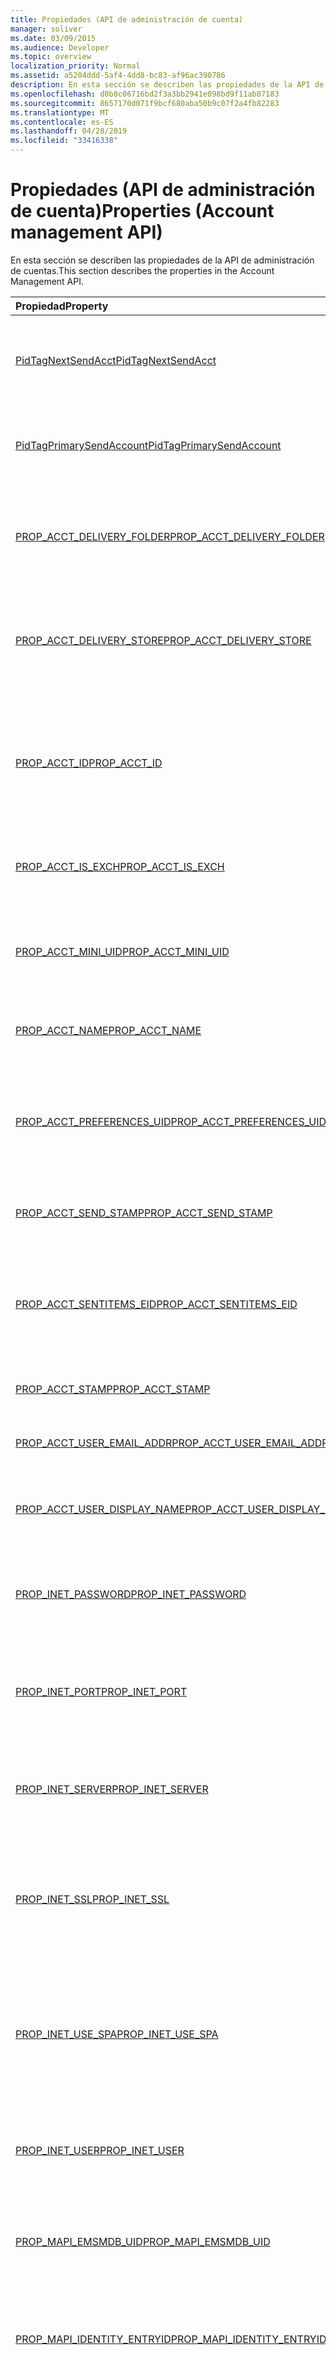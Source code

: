 ```yaml
---
title: Propiedades (API de administración de cuenta)
manager: soliver
ms.date: 03/09/2015
ms.audience: Developer
ms.topic: overview
localization_priority: Normal
ms.assetid: a5204ddd-5af4-4dd8-bc83-af96ac390786
description: En esta sección se describen las propiedades de la API de administración de cuentas.
ms.openlocfilehash: d0b8c06716bd2f3a3bb2941e098bd9f11ab87183
ms.sourcegitcommit: 8657170d071f9bcf680aba50b9c07f2a4fb82283
ms.translationtype: MT
ms.contentlocale: es-ES
ms.lasthandoff: 04/28/2019
ms.locfileid: "33416338"
---
```

# <a name="properties-account-management-api"></a><span data-ttu-id="498c8-103">Propiedades (API de administración de cuenta)</span><span class="sxs-lookup"><span data-stu-id="498c8-103">Properties (Account management API)</span></span>

<span data-ttu-id="498c8-104">En esta sección se describen las propiedades de la API de administración de cuentas.</span><span class="sxs-lookup"><span data-stu-id="498c8-104">This section describes the properties in the Account Management API.</span></span>
  
|<span data-ttu-id="498c8-105">**Propiedad**</span><span class="sxs-lookup"><span data-stu-id="498c8-105">**Property**</span></span>|<span data-ttu-id="498c8-106">**Descripción**</span><span class="sxs-lookup"><span data-stu-id="498c8-106">**Description**</span></span>|
|:-----|:-----|
|[<span data-ttu-id="498c8-107">PidTagNextSendAcct</span><span class="sxs-lookup"><span data-stu-id="498c8-107">PidTagNextSendAcct</span></span>](pidtagnextsendacct.md) <br/> |<span data-ttu-id="498c8-108">Se trata de la marca de la cuenta secundaria "enviar" para el mensaje.</span><span class="sxs-lookup"><span data-stu-id="498c8-108">This is the secondary account "send" stamp for the message.</span></span>  <br/> |
|[<span data-ttu-id="498c8-109">PidTagPrimarySendAccount</span><span class="sxs-lookup"><span data-stu-id="498c8-109">PidTagPrimarySendAccount</span></span>](pidtagprimarysendaccount.md) <br/> |<span data-ttu-id="498c8-110">Esta es la marca de la cuenta principal "enviar" para un mensaje.</span><span class="sxs-lookup"><span data-stu-id="498c8-110">This is the primary account "send" stamp for a message.</span></span>  <br/> |
|[<span data-ttu-id="498c8-111">PROP_ACCT_DELIVERY_FOLDER</span><span class="sxs-lookup"><span data-stu-id="498c8-111">PROP_ACCT_DELIVERY_FOLDER</span></span>](prop_acct_delivery_folder.md) <br/> |<span data-ttu-id="498c8-112">Representa el identificador de entrada de la carpeta de entrega predeterminada de la cuenta.</span><span class="sxs-lookup"><span data-stu-id="498c8-112">Represents the Entry ID of the default delivery folder for the account.</span></span>  <br/> |
|[<span data-ttu-id="498c8-113">PROP_ACCT_DELIVERY_STORE</span><span class="sxs-lookup"><span data-stu-id="498c8-113">PROP_ACCT_DELIVERY_STORE</span></span>](prop_acct_delivery_store.md) <br/> |<span data-ttu-id="498c8-114">Representa el identificador de entrada del almacén de entrega predeterminado para la cuenta.</span><span class="sxs-lookup"><span data-stu-id="498c8-114">Represents the Entry ID of the default delivery store for the account.</span></span>  <br/> |
|[<span data-ttu-id="498c8-115">PROP_ACCT_ID</span><span class="sxs-lookup"><span data-stu-id="498c8-115">PROP_ACCT_ID</span></span>](prop_acct_id.md) <br/> |<span data-ttu-id="498c8-116">Devuelve un identificador que identifica de forma única una cuenta en el perfil en el que se crea la cuenta.</span><span class="sxs-lookup"><span data-stu-id="498c8-116">Returns an identifier that uniquely identifies an account within the profile in which the account is created.</span></span>  <br/> |
|[<span data-ttu-id="498c8-117">PROP_ACCT_IS_EXCH</span><span class="sxs-lookup"><span data-stu-id="498c8-117">PROP_ACCT_IS_EXCH</span></span>](prop_acct_is_exch.md) <br/> |<span data-ttu-id="498c8-118">True si la cuenta es una cuenta de Exchange.</span><span class="sxs-lookup"><span data-stu-id="498c8-118">True if the account is an Exchange account.</span></span>  <br/> |
|[<span data-ttu-id="498c8-119">PROP_ACCT_MINI_UID</span><span class="sxs-lookup"><span data-stu-id="498c8-119">PROP_ACCT_MINI_UID</span></span>](prop_acct_mini_uid.md) <br/> |<span data-ttu-id="498c8-120">Devuelve un identificador de cuenta que es único en todos los perfiles de Outlook.</span><span class="sxs-lookup"><span data-stu-id="498c8-120">Returns an account identifier that is unique across Outlook profiles.</span></span>  <br/> |
|[<span data-ttu-id="498c8-121">PROP_ACCT_NAME</span><span class="sxs-lookup"><span data-stu-id="498c8-121">PROP_ACCT_NAME</span></span>](prop_acct_name.md) <br/> |<span data-ttu-id="498c8-122">Devuelve o establece el nombre de la cuenta.</span><span class="sxs-lookup"><span data-stu-id="498c8-122">Returns or sets the account name.</span></span>  <br/> |
|[<span data-ttu-id="498c8-123">PROP_ACCT_PREFERENCES_UID</span><span class="sxs-lookup"><span data-stu-id="498c8-123">PROP_ACCT_PREFERENCES_UID</span></span>](prop_acct_preferences_uid.md) <br/> |<span data-ttu-id="498c8-124">Recupera el identificador único (UID) de la sección de perfil que almacena las preferencias de la cuenta.</span><span class="sxs-lookup"><span data-stu-id="498c8-124">Retrieves the unique identifier (UID) for the profile section that stores the account preferences.</span></span>  <br/> |
|[<span data-ttu-id="498c8-125">PROP_ACCT_SEND_STAMP</span><span class="sxs-lookup"><span data-stu-id="498c8-125">PROP_ACCT_SEND_STAMP</span></span>](prop_acct_send_stamp.md) <br/> |<span data-ttu-id="498c8-126">Devuelve la marca de "enviar" de la cuenta.</span><span class="sxs-lookup"><span data-stu-id="498c8-126">Returns the account "send" stamp.</span></span>  <br/> |
|[<span data-ttu-id="498c8-127">PROP_ACCT_SENTITEMS_EID</span><span class="sxs-lookup"><span data-stu-id="498c8-127">PROP_ACCT_SENTITEMS_EID</span></span>](prop_acct_sentitems_eid.md) <br/> |<span data-ttu-id="498c8-128">Representa el identificador de entrada de la carpeta predeterminada para los elementos enviados para la cuenta.</span><span class="sxs-lookup"><span data-stu-id="498c8-128">Represents the Entry ID of the default folder for sent items for the account.</span></span>  <br/> |
|[<span data-ttu-id="498c8-129">PROP_ACCT_STAMP</span><span class="sxs-lookup"><span data-stu-id="498c8-129">PROP_ACCT_STAMP</span></span>](prop_acct_stamp.md) <br/> |<span data-ttu-id="498c8-130">Devuelve el sello de cuenta.</span><span class="sxs-lookup"><span data-stu-id="498c8-130">Returns the account stamp.</span></span>  <br/> |
|[<span data-ttu-id="498c8-131">PROP_ACCT_USER_EMAIL_ADDR</span><span class="sxs-lookup"><span data-stu-id="498c8-131">PROP_ACCT_USER_EMAIL_ADDR</span></span>](prop_acct_user_email_addr.md) <br/> |<span data-ttu-id="498c8-132">Especifica la dirección de correo electrónico de la cuenta.</span><span class="sxs-lookup"><span data-stu-id="498c8-132">Specifies the email address for the account.</span></span>  <br/> |
|[<span data-ttu-id="498c8-133">PROP_ACCT_USER_DISPLAY_NAME</span><span class="sxs-lookup"><span data-stu-id="498c8-133">PROP_ACCT_USER_DISPLAY_NAME</span></span>](prop_acct_user_display_name.md) <br/> |<span data-ttu-id="498c8-134">Devuelve o establece el nombre para mostrar del usuario.</span><span class="sxs-lookup"><span data-stu-id="498c8-134">Returns or sets the user display name.</span></span>  <br/> |
|[<span data-ttu-id="498c8-135">PROP_INET_PASSWORD</span><span class="sxs-lookup"><span data-stu-id="498c8-135">PROP_INET_PASSWORD</span></span>](prop_inet_password.md) <br/> |<span data-ttu-id="498c8-136">Representa la contraseña de usuario de un buzón de correo de Internet general.</span><span class="sxs-lookup"><span data-stu-id="498c8-136">Represents the user password for a general Internet mailbox.</span></span>  <br/> |
|[<span data-ttu-id="498c8-137">PROP_INET_PORT</span><span class="sxs-lookup"><span data-stu-id="498c8-137">PROP_INET_PORT</span></span>](prop_inet_port.md) <br/> |<span data-ttu-id="498c8-138">Representa el número de puerto para un buzón de Internet general.</span><span class="sxs-lookup"><span data-stu-id="498c8-138">Represents the port number for a general Internet mailbox.</span></span>  <br/> |
|[<span data-ttu-id="498c8-139">PROP_INET_SERVER</span><span class="sxs-lookup"><span data-stu-id="498c8-139">PROP_INET_SERVER</span></span>](prop_inet_server.md) <br/> |<span data-ttu-id="498c8-140">Representa el nombre del servidor de un buzón de correo de Internet general.</span><span class="sxs-lookup"><span data-stu-id="498c8-140">Represents the server name of a general Internet mailbox.</span></span>  <br/> |
|[<span data-ttu-id="498c8-141">PROP_INET_SSL</span><span class="sxs-lookup"><span data-stu-id="498c8-141">PROP_INET_SSL</span></span>](prop_inet_ssl.md) <br/> |<span data-ttu-id="498c8-142">Especifica si se debe usar la capa de sockets seguros (SSL) para un buzón de Internet general.</span><span class="sxs-lookup"><span data-stu-id="498c8-142">Specifies whether Secure Socket Layer (SSL) should be used for a general Internet mailbox.</span></span>  <br/> |
|[<span data-ttu-id="498c8-143">PROP_INET_USE_SPA</span><span class="sxs-lookup"><span data-stu-id="498c8-143">PROP_INET_USE_SPA</span></span>](prop_inet_use_spa.md) <br/> |<span data-ttu-id="498c8-144">Especifica si se debe usar la autenticación de contraseña segura (SPA) para un buzón de Internet general.</span><span class="sxs-lookup"><span data-stu-id="498c8-144">Specifies whether Secure Password Authentication (SPA) should be used for a general Internet mailbox.</span></span>  <br/> |
|[<span data-ttu-id="498c8-145">PROP_INET_USER</span><span class="sxs-lookup"><span data-stu-id="498c8-145">PROP_INET_USER</span></span>](prop_inet_user.md) <br/> |<span data-ttu-id="498c8-146">Representa el nombre de usuario de un buzón de correo de Internet general.</span><span class="sxs-lookup"><span data-stu-id="498c8-146">Represents the user name for a general Internet mailbox.</span></span>  <br/> |
|[<span data-ttu-id="498c8-147">PROP_MAPI_EMSMDB_UID</span><span class="sxs-lookup"><span data-stu-id="498c8-147">PROP_MAPI_EMSMDB_UID</span></span>](prop_mapi_emsmdb_uid.md) <br/> |<span data-ttu-id="498c8-148">Representa una estructura [ACCT_BIN](acct_bin.md) que contiene el UID de una cuenta de Exchange.</span><span class="sxs-lookup"><span data-stu-id="498c8-148">Represents an [ACCT_BIN](acct_bin.md) structure that contains the UID of an Exchange account.</span></span>  <br/> |
|[<span data-ttu-id="498c8-149">PROP_MAPI_IDENTITY_ENTRYID</span><span class="sxs-lookup"><span data-stu-id="498c8-149">PROP_MAPI_IDENTITY_ENTRYID</span></span>](prop_mapi_identity_entryid.md) <br/> |<span data-ttu-id="498c8-150">Recupera o establece el identificador de entrada de la libreta de direcciones de la cuenta.</span><span class="sxs-lookup"><span data-stu-id="498c8-150">Retrieves or sets the address book entry ID for the account.</span></span>  <br/> |
|[<span data-ttu-id="498c8-151">PROP_MAPI_TRANSPORT_FLAGS</span><span class="sxs-lookup"><span data-stu-id="498c8-151">PROP_MAPI_TRANSPORT_FLAGS</span></span>](prop_mapi_transport_flags.md) <br/> |<span data-ttu-id="498c8-152">Representa la configuración de transporte que Outlook usa para determinar las tareas de sincronización necesarias y deshabilitar los elementos de la interfaz de usuario (UI) que no son compatibles con la cuenta.</span><span class="sxs-lookup"><span data-stu-id="498c8-152">Represents transport settings that Outlook uses to determine the necessary synchronization tasks and to disable the user interface (UI) elements that the account does not support.</span></span>  <br/> |
|[<span data-ttu-id="498c8-153">PROP_POP_LEAVE_ON_SERVER</span><span class="sxs-lookup"><span data-stu-id="498c8-153">PROP_POP_LEAVE_ON_SERVER</span></span>](prop_pop_leave_on_server.md) <br/> |<span data-ttu-id="498c8-154">Especifica dejar una copia de un mensaje en el servidor para una cuenta POP.</span><span class="sxs-lookup"><span data-stu-id="498c8-154">Specifies leaving a copy of a message on the server for a POP account.</span></span>  <br/> |
|[<span data-ttu-id="498c8-155">PROP_SMTP_AUTH_METHOD</span><span class="sxs-lookup"><span data-stu-id="498c8-155">PROP_SMTP_AUTH_METHOD</span></span>](prop_smtp_auth_method.md) <br/> |<span data-ttu-id="498c8-156">Especifica el método de autenticación que se va a usar para la cuenta SMTP.</span><span class="sxs-lookup"><span data-stu-id="498c8-156">Specifies the authentication method to use for the SMTP account.</span></span>  <br/> |
|[<span data-ttu-id="498c8-157">PROP_SMTP_PASSWORD</span><span class="sxs-lookup"><span data-stu-id="498c8-157">PROP_SMTP_PASSWORD</span></span>](prop_smtp_password.md) <br/> |<span data-ttu-id="498c8-158">Representa la contraseña de la cuenta SMTP.</span><span class="sxs-lookup"><span data-stu-id="498c8-158">Represents the password of the SMTP account.</span></span>  <br/> |
|[<span data-ttu-id="498c8-159">PROP_SMTP_PORT</span><span class="sxs-lookup"><span data-stu-id="498c8-159">PROP_SMTP_PORT</span></span>](prop_smtp_port.md) <br/> |<span data-ttu-id="498c8-160">Representa el número de puerto de la cuenta SMTP.</span><span class="sxs-lookup"><span data-stu-id="498c8-160">Represents the port number of the SMTP account.</span></span>  <br/> |
|[<span data-ttu-id="498c8-161">PROP_SMTP_SECURE_CONNECTION</span><span class="sxs-lookup"><span data-stu-id="498c8-161">PROP_SMTP_SECURE_CONNECTION</span></span>](prop_smtp_secure_connection.md) <br/> |<span data-ttu-id="498c8-162">Especifica el tipo de conexión cifrada que se va a usar para una cuenta SMTP.</span><span class="sxs-lookup"><span data-stu-id="498c8-162">Specifies the type of encrypted connection to use for an SMTP account.</span></span>  <br/> |
|[<span data-ttu-id="498c8-163">PROP_SMTP_SERVER</span><span class="sxs-lookup"><span data-stu-id="498c8-163">PROP_SMTP_SERVER</span></span>](prop_smtp_server.md) <br/> |<span data-ttu-id="498c8-164">Representa el nombre del servidor de la cuenta SMTP.</span><span class="sxs-lookup"><span data-stu-id="498c8-164">Represents the server name of the SMTP account.</span></span>  <br/> |
|[<span data-ttu-id="498c8-165">PROP_SMTP_SSL</span><span class="sxs-lookup"><span data-stu-id="498c8-165">PROP_SMTP_SSL</span></span>](prop_smtp_ssl.md) <br/> |<span data-ttu-id="498c8-166">Especifica si se debe usar el protocolo de capa de sockets seguros (SSL) para la cuenta SMTP.</span><span class="sxs-lookup"><span data-stu-id="498c8-166">Specifies whether to use Secure Socket Layer (SSL) protocol for the SMTP account.</span></span>  <br/> |
|[<span data-ttu-id="498c8-167">PROP_SMTP_USE_AUTH</span><span class="sxs-lookup"><span data-stu-id="498c8-167">PROP_SMTP_USE_AUTH</span></span>](prop_smtp_use_auth.md) <br/> |<span data-ttu-id="498c8-168">Especifica si se va a usar la autenticación para la cuenta SMTP.</span><span class="sxs-lookup"><span data-stu-id="498c8-168">Specifies whether to use authentication for the SMTP account.</span></span>  <br/> |
|[<span data-ttu-id="498c8-169">PROP_SMTP_USE_SPA</span><span class="sxs-lookup"><span data-stu-id="498c8-169">PROP_SMTP_USE_SPA</span></span>](prop_smtp_use_spa.md) <br/> |<span data-ttu-id="498c8-170">Especifica si se va a usar la autenticación de contraseña segura (SPA) para la cuenta SMTP.</span><span class="sxs-lookup"><span data-stu-id="498c8-170">Specifies whether to use Secure Password Authentication (SPA) for the SMTP account.</span></span>  <br/> |
|[<span data-ttu-id="498c8-171">PROP_SMTP_USER</span><span class="sxs-lookup"><span data-stu-id="498c8-171">PROP_SMTP_USER</span></span>](prop_smtp_user.md) <br/> |<span data-ttu-id="498c8-172">Representa el nombre de usuario de la cuenta SMTP.</span><span class="sxs-lookup"><span data-stu-id="498c8-172">Represents the user name for the SMTP account.</span></span>  <br/> |
   

